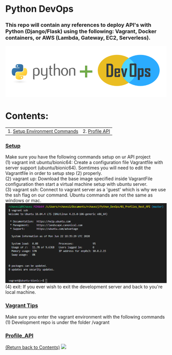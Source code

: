 # Python DevOps

### This repo will contain any references to deploy API's with Python (Django/Flask) using the following: Vagrant, Docker containers, or AWS (Lambda, Gateway, EC2, Serverless). 


![alt text](https://github.com/rchavezj/Pyhon_DevOps/blob/master/Images/Python_DevOps.PNG)


# Contents: 
|                        |                                          |
| ---------------------- | ---------------------------------------- |
| 1. [Setup Environment Commands](#Setup)                         | 2. [Profile API](#Profile_API) |


### [Setup](#)
Make sure you have the following commands setup on ur API project </br>
(1) vagrant init ubuntu/bionic64: Create a configuration file Vagrantfile with server support (ubuntu/bionic64). Somtimes you will need to edit the Vagrantfile in order to setup step (2) properly.   </br>
(2) vagrant up: Download the base image specified inside VagrantFile configuration then start a virtual machine setup with ubuntu server.  </br>
(3) vagrant ssh: Connect to vagrant server as a 'guest' which is why we use the ssh flag on our command. Ubuntu commands are not the same as windows or mac. 
![alt text](https://github.com/rchavezj/Pyhon_DevOps/blob/master/Images/vagrantSSH.png)
(4) exit: If you ever wish to exit the development server and back to you're local machine. 

### [Vagrant Tips](#)
Make sure you enter the vagrant environment with the following commands
(1) Development repo is under the folder /vagrant


### [Profile_API](#)
[(Return back to Contents)](#Contents)
<img src="#" width="700">
